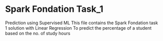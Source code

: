 # Spark Fondation Task_1
Prediction using Supervised ML 
This file contains the Spark Fondation task 1 solution with Linear Regression
To predict the percentage of a student based on the no. of study hours

